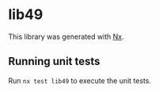 # lib49

This library was generated with [Nx](https://nx.dev).

## Running unit tests

Run `nx test lib49` to execute the unit tests.
